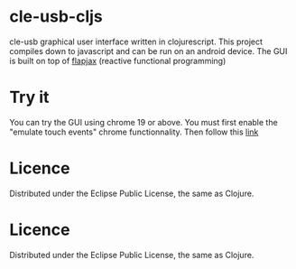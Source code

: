 cle-usb-cljs
============

cle-usb graphical user interface written in clojurescript.
This project compiles down to javascript and can be run on an android device.
The GUI is built on top of [flapjax](http://www.flapjax-lang.org/) (reactive functional programming)

Try it
======

You can try the GUI using chrome 19 or above. You must first enable the "emulate touch events" chrome functionnality. Then follow this [link](http://cle-usb-cljs.herokuapp.com/)

Licence
=======

Distributed under the Eclipse Public License, the same as Clojure.

Licence
=======

Distributed under the Eclipse Public License, the same as Clojure.